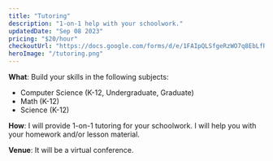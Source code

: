 ```yaml
---
title: "Tutoring"
description: "1-on-1 help with your schoolwork."
updatedDate: "Sep 08 2023"
pricing: "$20/hour"
checkoutUrl: "https://docs.google.com/forms/d/e/1FAIpQLSfgeRzWO7q8EbLfRnxCsOokfZKd2Bf4umRllMhKNWnxgFPbfA/viewform?usp=pp_url&entry.927973310=Tutoring"
heroImage: "/tutoring.png"
---
```


**What**: Build your skills in the following subjects:
- Computer Science (K-12, Undergraduate, Graduate)
- Math (K-12)
- Science (K-12)

**How**: I will provide 1-on-1 tutoring for your schoolwork. I will help you with your homework and/or lesson material.

**Venue**: It will be a virtual conference.
